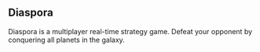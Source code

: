 ## Diaspora

Diaspora is a multiplayer real-time strategy game. Defeat your opponent by conquering all planets in the galaxy.


